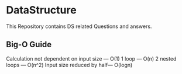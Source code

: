 # DataStructure
This Repository contains DS related Questions and answers.

Big-O Guide
------------
Calculation not dependent on input size — O(1)
1 loop — O(n)
2 nested loops — O(n^2)
Input size reduced by half— O(logn)
